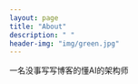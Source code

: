 ```yaml
---
layout: page
title: "About"
description: " " 
header-img: "img/green.jpg"
---
```


一名没事写写博客的懂AI的架构师





